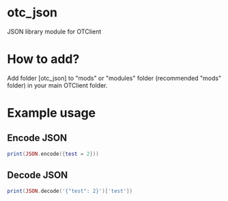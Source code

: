 # otc_json

JSON library module for OTClient

# How to add?

Add folder [otc_json] to "mods" or "modules" folder (recommended "mods" folder) in your main OTClient folder.

# Example usage

## Encode JSON

```lua
print(JSON.encode({test = 2}))
```

## Decode JSON

```lua
print(JSON.decode('{"test": 2}')['test'])
```
